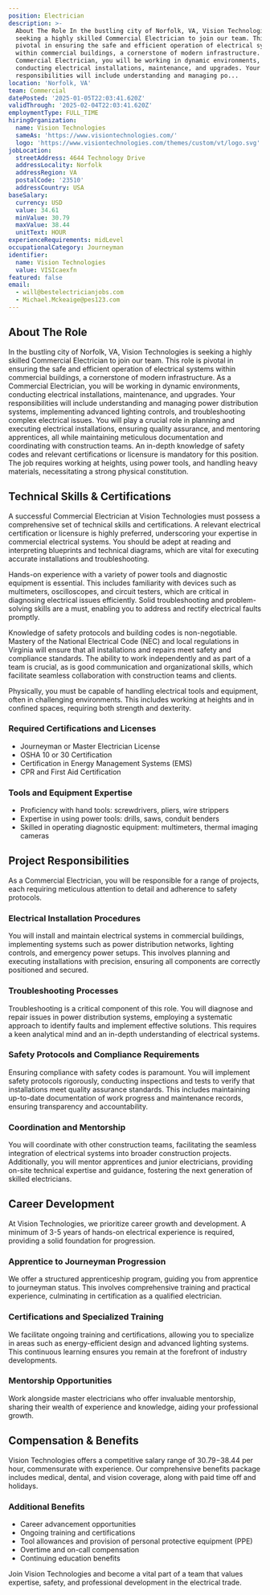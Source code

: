 ```yaml
---
position: Electrician
description: >-
  About The Role In the bustling city of Norfolk, VA, Vision Technologies is
  seeking a highly skilled Commercial Electrician to join our team. This role is
  pivotal in ensuring the safe and efficient operation of electrical systems
  within commercial buildings, a cornerstone of modern infrastructure. As a
  Commercial Electrician, you will be working in dynamic environments,
  conducting electrical installations, maintenance, and upgrades. Your
  responsibilities will include understanding and managing po...
location: 'Norfolk, VA'
team: Commercial
datePosted: '2025-01-05T22:03:41.620Z'
validThrough: '2025-02-04T22:03:41.620Z'
employmentType: FULL_TIME
hiringOrganization:
  name: Vision Technologies
  sameAs: 'https://www.visiontechnologies.com/'
  logo: 'https://www.visiontechnologies.com/themes/custom/vt/logo.svg'
jobLocation:
  streetAddress: 4644 Technology Drive
  addressLocality: Norfolk
  addressRegion: VA
  postalCode: '23510'
  addressCountry: USA
baseSalary:
  currency: USD
  value: 34.61
  minValue: 30.79
  maxValue: 38.44
  unitText: HOUR
experienceRequirements: midLevel
occupationalCategory: Journeyman
identifier:
  name: Vision Technologies
  value: VISIcaexfn
featured: false
email:
  - will@bestelectricianjobs.com
  - Michael.Mckeaige@pes123.com
---
```




## About The Role

In the bustling city of Norfolk, VA, Vision Technologies is seeking a highly skilled Commercial Electrician to join our team. This role is pivotal in ensuring the safe and efficient operation of electrical systems within commercial buildings, a cornerstone of modern infrastructure. As a Commercial Electrician, you will be working in dynamic environments, conducting electrical installations, maintenance, and upgrades. Your responsibilities will include understanding and managing power distribution systems, implementing advanced lighting controls, and troubleshooting complex electrical issues. You will play a crucial role in planning and executing electrical installations, ensuring quality assurance, and mentoring apprentices, all while maintaining meticulous documentation and coordinating with construction teams. An in-depth knowledge of safety codes and relevant certifications or licensure is mandatory for this position. The job requires working at heights, using power tools, and handling heavy materials, necessitating a strong physical constitution.

## Technical Skills & Certifications

A successful Commercial Electrician at Vision Technologies must possess a comprehensive set of technical skills and certifications. A relevant electrical certification or licensure is highly preferred, underscoring your expertise in commercial electrical systems. You should be adept at reading and interpreting blueprints and technical diagrams, which are vital for executing accurate installations and troubleshooting.

Hands-on experience with a variety of power tools and diagnostic equipment is essential. This includes familiarity with devices such as multimeters, oscilloscopes, and circuit testers, which are critical in diagnosing electrical issues efficiently. Solid troubleshooting and problem-solving skills are a must, enabling you to address and rectify electrical faults promptly.

Knowledge of safety protocols and building codes is non-negotiable. Mastery of the National Electrical Code (NEC) and local regulations in Virginia will ensure that all installations and repairs meet safety and compliance standards. The ability to work independently and as part of a team is crucial, as is good communication and organizational skills, which facilitate seamless collaboration with construction teams and clients.

Physically, you must be capable of handling electrical tools and equipment, often in challenging environments. This includes working at heights and in confined spaces, requiring both strength and dexterity.

### Required Certifications and Licenses

- Journeyman or Master Electrician License
- OSHA 10 or 30 Certification
- Certification in Energy Management Systems (EMS)
- CPR and First Aid Certification

### Tools and Equipment Expertise

- Proficiency with hand tools: screwdrivers, pliers, wire strippers
- Expertise in using power tools: drills, saws, conduit benders
- Skilled in operating diagnostic equipment: multimeters, thermal imaging cameras

## Project Responsibilities

As a Commercial Electrician, you will be responsible for a range of projects, each requiring meticulous attention to detail and adherence to safety protocols.

### Electrical Installation Procedures

You will install and maintain electrical systems in commercial buildings, implementing systems such as power distribution networks, lighting controls, and emergency power setups. This involves planning and executing installations with precision, ensuring all components are correctly positioned and secured.

### Troubleshooting Processes

Troubleshooting is a critical component of this role. You will diagnose and repair issues in power distribution systems, employing a systematic approach to identify faults and implement effective solutions. This requires a keen analytical mind and an in-depth understanding of electrical systems.

### Safety Protocols and Compliance Requirements

Ensuring compliance with safety codes is paramount. You will implement safety protocols rigorously, conducting inspections and tests to verify that installations meet quality assurance standards. This includes maintaining up-to-date documentation of work progress and maintenance records, ensuring transparency and accountability.

### Coordination and Mentorship

You will coordinate with other construction teams, facilitating the seamless integration of electrical systems into broader construction projects. Additionally, you will mentor apprentices and junior electricians, providing on-site technical expertise and guidance, fostering the next generation of skilled electricians.

## Career Development

At Vision Technologies, we prioritize career growth and development. A minimum of 3-5 years of hands-on electrical experience is required, providing a solid foundation for progression.

### Apprentice to Journeyman Progression

We offer a structured apprenticeship program, guiding you from apprentice to journeyman status. This involves comprehensive training and practical experience, culminating in certification as a qualified electrician.

### Certifications and Specialized Training

We facilitate ongoing training and certifications, allowing you to specialize in areas such as energy-efficient design and advanced lighting systems. This continuous learning ensures you remain at the forefront of industry developments.

### Mentorship Opportunities

Work alongside master electricians who offer invaluable mentorship, sharing their wealth of experience and knowledge, aiding your professional growth.

## Compensation & Benefits

Vision Technologies offers a competitive salary range of $30.79-$38.44 per hour, commensurate with experience. Our comprehensive benefits package includes medical, dental, and vision coverage, along with paid time off and holidays.

### Additional Benefits

- Career advancement opportunities
- Ongoing training and certifications
- Tool allowances and provision of personal protective equipment (PPE)
- Overtime and on-call compensation
- Continuing education benefits

Join Vision Technologies and become a vital part of a team that values expertise, safety, and professional development in the electrical trade.
